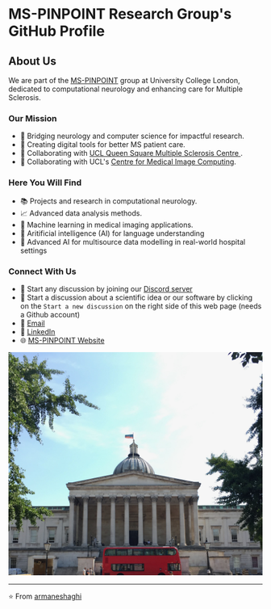 # MS-PINPOINT Research Group's GitHub Profile

## About Us

We are part of the [MS-PINPOINT](https://www.ms-pinpoint.com) group at University College London, dedicated to computational neurology and enhancing care for Multiple Sclerosis.

### Our Mission

- 🔬 Bridging neurology and computer science for impactful research.
- 🧠 Creating digital tools for better MS patient care.
- 🤝 Collaborating with [UCL Queen Square Multiple Sclerosis Centre ](https://www.ucl.ac.uk/ion/research/research-centres/queen-square-multiple-sclerosis-centre).
- 🤝 Collaborating with UCL's [Centre for Medical Image Computing](https://www.ucl.ac.uk/computer-science/research/research-groups/centre-medical-image-computing).

### Here You Will Find

- 📚 Projects and research in computational neurology.
- 📈 Advanced data analysis methods.
- 🤖 Machine learning in medical imaging applications.
- 🧠 Aritificial intelligence (AI) for language understanding 
- 🏥 Advanced AI for multisource data modelling in real-world hospital settings


### Connect With Us
- 💬 Start any discussion by joining our [Discord server](https://discord.gg/B2QScCFv93)
- 💬 Start a discussion about a scientific idea or our software by clicking on the `Start a new discussion` on the right side of this web page (needs a Github account)
- 📧 [Email](mailto:a.eshaghi@ucl.ac.uk)
- 🔗 [LinkedIn](https://www.linkedin.com/in/armaneshaghi/)
- 🌐 [MS-PINPOINT Website](https://www.ms-pinpoint.com)

![UCL Queen Square Institute of Neurology and the National Hospital for Neurology and Neurosurgery](assets/ucl_campus.jpeg)

---

⭐️ From [armaneshaghi](https://github.com/armaneshaghi)
